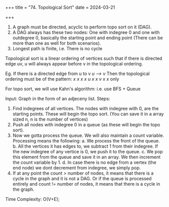 +++
title = "74. Topological Sort"
date = 2024-03-21

+++

1. A graph must be directed, acyclic to perform topo sort on it (DAG).
2. A DAG always has these two nodes: One with indegree 0 and one with outdegree 0, basically the starting point and ending point (There can be more than one as well for both scenarios).
3. Longest path is finite, i.e. There is no cycle

Topological sort is a linear ordering of vertices such that if there is directed edge uv, u will always appear before v in the topological ordering.

Eg. If there is a directed edge from u to v _u --> v_
Then the topological ordering must be of the pattern: _x x x x u x x v x x_ only

For topo sort, we will use Kahn's algorithm: i.e. use BFS + Queue

Input: Graph in the form of an adjeceny list.
Steps:

1. Find indegrees of all vertices. The nodes with indegree with 0, are the starting points. These will begin the topo sort. (You can save it in a array sized n, n is the number of vertices)
2. Push all nodes with indegree 0 in a queue (as these will begin the topo sort).
3. Now we gotta process the queue. We will also maintain a count variable. Processing means the following:
    a. We process the front of the queue.
    b. All the vertices it has edges to, we subtract 1 from their indegree. If the new indegree of any vertice is 0, we push it to the queue.
    c. We pop this element from the queue and save it in an array. We then increment the count variable by 1.
    d. In case there is no edge from a vertex (the end node) we dont decrement from indegree, we simply pop.
4. If at any point the count > number of nodes, it means that there is a cycle in the graph and it is not a DAG. Or if the queue is processed entirely and count != number of nodes, it means that there is a cycle in the graph.

Time Complexity: O(V+E);